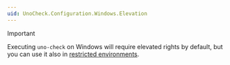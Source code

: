 ```yaml
---
uid: UnoCheck.Configuration.Windows.Elevation
---
```


> [!IMPORTANT]
> Executing `uno-check` on Windows will require elevated rights by default, but you can use it also in [restricted environments](xref:UnoCheck.Configuration.Windows.RestrictedEnvironments).
